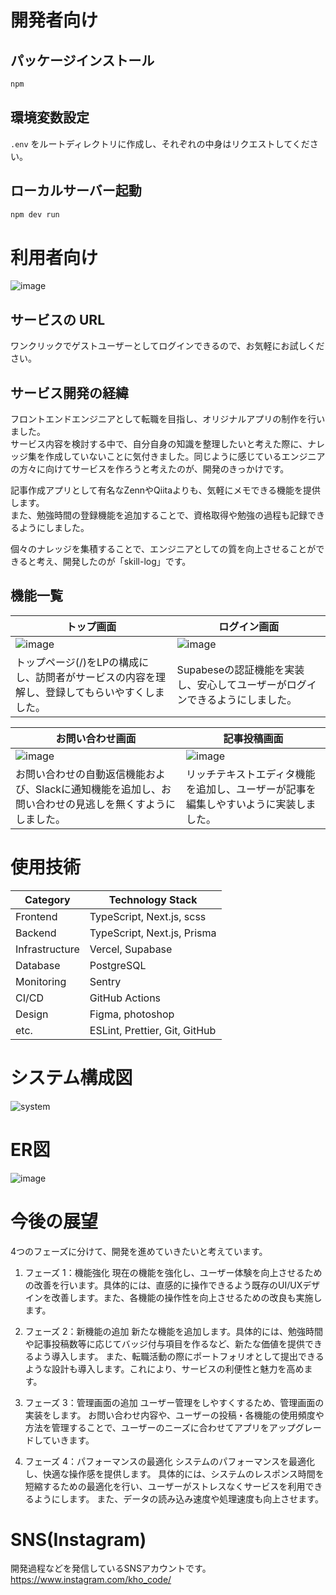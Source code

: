# 開発者向け
## パッケージインストール
```bash
npm
```

## 環境変数設定
`.env` をルートディレクトリに作成し、それぞれの中身はリクエストしてください。

## ローカルサーバー起動
```bash
npm dev run
```

# 利用者向け
![image](https://github.com/user-attachments/assets/64139140-f716-4b8c-8d9b-6763c98f50bf)

## サービスの URL
ワンクリックでゲストユーザーとしてログインできるので、お気軽にお試しください。

## サービス開発の経緯
フロントエンドエンジニアとして転職を目指し、オリジナルアプリの制作を行いました。<br/>
サービス内容を検討する中で、自分自身の知識を整理したいと考えた際に、ナレッジ集を作成していないことに気付きました。同じように感じているエンジニアの方々に向けてサービスを作ろうと考えたのが、開発のきっかけです。

記事作成アプリとして有名なZennやQiitaよりも、気軽にメモできる機能を提供します。<br/>
また、勉強時間の登録機能を追加することで、資格取得や勉強の過程も記録できるようにしました。<br/>

個々のナレッジを集積することで、エンジニアとしての質を向上させることができると考え、開発したのが「skill-log」です。

## 機能一覧
| トップ画面                                                                                      | ログイン画面                                                                  |
| ----------------------------------------------------------------------------------------------- | ------------------------------------------------------------------------------- |
|     ![image](https://github.com/user-attachments/assets/64139140-f716-4b8c-8d9b-6763c98f50bf) |   ![image](https://github.com/user-attachments/assets/0332fca4-91b4-4af0-8f56-82df279c80ca)|
| トップページ(/)をLPの構成にし、訪問者がサービスの内容を理解し、登録してもらいやすくしました。 | Supabeseの認証機能を実装し、安心してユーザーがログインできるようにしました。 |

| お問い合わせ画面                                                                                      | 記事投稿画面　                                                                |
| ----------------------------------------------------------------------------------------------- | ------------------------------------------------------------------------------- |
|     ![image](https://github.com/user-attachments/assets/5d2127ae-880c-4486-8a8d-7edb79bab435) | ![image](https://github.com/user-attachments/assets/7d1f60cc-82d5-488f-933b-a262f4dec74b) |
| お問い合わせの自動返信機能および、Slackに通知機能を追加し、お問い合わせの見逃しを無くすようにしました。 | リッチテキストエディタ機能を追加し、ユーザーが記事を編集しやすいように実装しました。 |



# 使用技術
| Category        | Technology Stack                              |
|-----------------|------------------------------------------------|
| Frontend        | TypeScript, Next.js, scss                      |
| Backend         | TypeScript, Next.js, Prisma                    |
| Infrastructure  | Vercel, Supabase                               |
| Database        | PostgreSQL                                     |
| Monitoring      | Sentry                                         |
| CI/CD           | GitHub Actions                                 |
| Design          | Figma, photoshop                               |
| etc.            | ESLint, Prettier, Git, GitHub                  |

# システム構成図
![system](https://github.com/user-attachments/assets/edb0890d-73ec-42c6-9c5a-c246c66546b3)


# ER図
![image](https://github.com/user-attachments/assets/6b873fe7-96a0-4afc-8d81-8c5a0e8ccdda)

# 今後の展望
4つのフェーズに分けて、開発を進めていきたいと考えています。

1. フェーズ 1：機能強化
   現在の機能を強化し、ユーザー体験を向上させるための改善を行います。具体的には、直感的に操作できるよう既存のUI/UXデザインを改善します。また、各機能の操作性を向上させるための改良も実施します。

2. フェーズ 2：新機能の追加
   新たな機能を追加します。具体的には、勉強時間や記事投稿数等に応じてバッジ付与項目を作るなど、新たな価値を提供できるよう導入します。
   また、転職活動の際にポートフォリオとして提出できるような設計も導入します。これにより、サービスの利便性と魅力を高めます。

3. フェーズ 3：管理画面の追加
   ユーザー管理をしやすくするため、管理画面の実装をします。
   お問い合わせ内容や、ユーザーの投稿・各機能の使用頻度や方法を管理することで、ユーザーのニーズに合わせてアプリをアップグレードしていきます。

4. フェーズ 4：パフォーマンスの最適化
   システムのパフォーマンスを最適化し、快適な操作感を提供します。
   具体的には、システムのレスポンス時間を短縮するための最適化を行い、ユーザーがストレスなくサービスを利用できるようにします。
   また、データの読み込み速度や処理速度も向上させます。

# SNS(Instagram)
開発過程などを発信しているSNSアカウントです。
https://www.instagram.com/kho_code/
